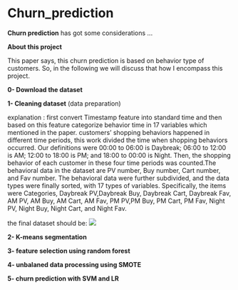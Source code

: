 # Churn_prediction

__Churn prediction__ has got some considerations ...

**About this project**

This paper says, this churn prediction is based on behavior type of customers. So, in the following we will discuss that how I encompass this project.

__0- Download the dataset__

__1- Cleaning dataset__ (data preparation) 

explanation : first convert Timestamp feature into standard time and then based on this feature categorize behavior time in 17 variables which mentioned in the paper.
 customers’ shopping behaviors happened in different time periods, this work divided the time when shopping behaviors occurred.
Our definitions were 00:00 to 06:00 is Daybreak; 06:00 to 12:00 is AM; 12:00 to 18:00 is PM; and 18:00 to 00:00 is Night. Then, the shopping behavior of each customer in these four
time periods was counted.The behavioral data in the dataset are PV number, Buy number, Cart number, and Fav number. The behavioral data were further subdivided, and the data types were finally sorted, with 17 types of variables. Specifically, the items were Categories, Daybreak PV,Daybreak Buy, Daybreak Cart, Daybreak Fav, AM PV, AM Buy, AM Cart, AM Fav, PM PV,PM Buy, PM Cart, PM Fav, Night PV, Night Buy, Night Cart, and Night Fav.

the final dataset should be:
![](https://github.com/Alirezanltv/Chur_prediction/blob/main/churn_data.png)

**2- K-means segmentation** 

**3- feature selection using random forest**

**4- unbalaned data processing using SMOTE**

**5- churn prediction with SVM and LR**
